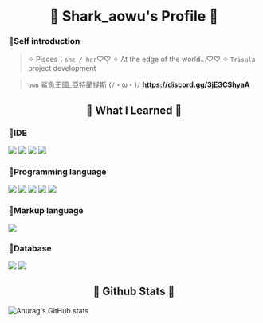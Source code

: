 <h1 align="center"> 🐳 Shark_aowu's Profile 🐳</h1>

<h3> 🌟Self introduction</h3>
<p>

> ✧ Pisces；`she / her`♡♡
> ✧ At the edge of the world...♡♡
> ✧ `Trisula` project development

> `own` 鯊魚王國_亞特蘭提斯 (ﾉ・ω・)ﾉ
> **<https://discord.gg/3jE3CShyaA>**
</p>


<h2 align="center"> 🐬 What I Learned 🐬</h2>
<h3> 🌟IDE</h3>
<p>
<img src="https://img.shields.io/badge/Arduino_IDE-00979D?style=for-the-badge&logo=arduino&logoColor=white" />
<img src="https://img.shields.io/badge/VIM-%2311AB00.svg?&style=for-the-badge&logo=vim&logoColor=white" />
<img src="https://img.shields.io/badge/VSCode-0078D4?style=for-the-badge&logo=visual%20studio%20code&logoColor=white" />
<img src="https://img.shields.io/badge/Visual_Studio-5C2D91?style=for-the-badge&logo=visual%20studio&logoColor=white" />
</p>


<h3> 🌟Programming language</h3>
<p>
<img src="https://img.shields.io/badge/C-00599C?style=for-the-badge&logo=c&logoColor=white" />
<img src="https://img.shields.io/badge/C%23-239120?style=for-the-badge&logo=c-sharp&logoColor=white" />
<img src="https://img.shields.io/badge/C%2B%2B-00599C?style=for-the-badge&logo=c%2B%2B&logoColor=white" />
<img src="https://img.shields.io/badge/Lua-2C2D72?style=for-the-badge&logo=lua&logoColor=white" />
<img src="https://img.shields.io/badge/Python-FFD43B?style=for-the-badge&logo=python&logoColor=blue" />
</p>


<h3> 🌟Markup language</h3>
<p>
<img src="https://img.shields.io/badge/json-5E5C5C?style=for-the-badge&logo=json&logoColor=white" />
</p>


<h3> 🌟Database</h3>
<p>
<img src="https://img.shields.io/badge/MySQL-005C84?style=for-the-badge&logo=mysql&logoColor=white" />
<img src="https://img.shields.io/badge/SQLite-07405E?style=for-the-badge&logo=sqlite&logoColor=white" /> 
</p>


<h2 align="center"> 🐬 Github Stats 🐬</h2>

![Anurag's GitHub stats](https://github-readme-stats.vercel.app/api?username=Shark-aowu&show_icons=true&theme=transparent)